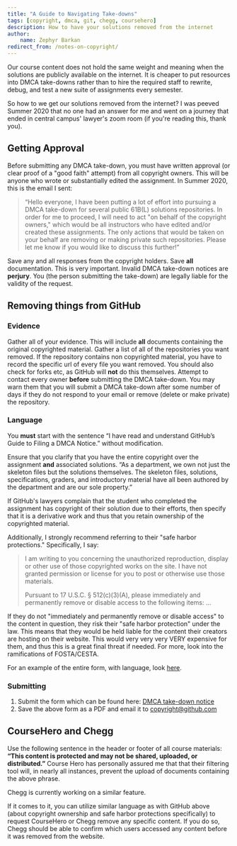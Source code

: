 ```yaml
---
title: "A Guide to Navigating Take-downs"
tags: [copyright, dmca, git, chegg, coursehero]
description: How to have your solutions removed from the internet
author:
    name: Zephyr Barkan
redirect_from: /notes-on-copyright/
---
```


Our course content does not hold the same weight and meaning when the solutions are publicly available on the internet. It is cheaper to put resources into DMCA take-downs rather than to hire the required staff to rewrite, debug, and test a new suite of assignments every semester.

So how to we get our solutions removed from the internet? I was peeved Summer 2020 that no one had an answer for me and went on a journey that ended in central campus' lawyer's zoom room (if you're reading this, thank you).

## Getting Approval

Before submitting any DMCA take-down, you must have written approval (or clear proof of a "good faith" attempt) from all copyright owners. This will be anyone who wrote or substantially edited the assignment. In Summer 2020, this is the email I sent:

> “Hello everyone,
> I have been putting a lot of effort into pursuing a DMCA take-down for several public 61B(L) solutions repositories. In order for me to proceed, I will need to act "on behalf of the copyright owners," which would be all instructors who have edited and/or created these assignments. The only actions that would be taken on your behalf are removing or making private such repositories.
> Please let me know if you would like to discuss this further!”

Save any and all responses from the copyright holders. Save **all** documentation. This is very important. Invalid DMCA take-down notices are **perjury**. You (the person submitting the take-down) are legally liable for the validity of the request.

## Removing things from GitHub

### Evidence

Gather all of your evidence. This will include **all** documents containing the original copyrighted material.
Gather a list of all of the repositories you want removed. If the repository contains non copyrighted material, you have to record the specific url of every file you want removed. You should also check for forks etc, as GitHub will **not** do this themselves. 
Attempt to contact every owner **before** submitting the DMCA take-down. You may warn them that you will submit a DMCA take-down after some number of days if they do not respond to your email or remove (delete or make private) the repository.

### Language

You **must** start with the sentence “I have read and understand GitHub’s Guide to Filing a DMCA Notice.” without modification. 

Ensure that you clarify that you have the entire copyright over the assignment **and** associated solutions. “As a department, we own not just the skeleton files but the solutions themselves. The
skeleton files, solutions, specifications, graders, and introductory material have all been
authored by the department and are our sole property.”

If GitHub's lawyers complain that the student who completed the assignment has copyright of their solution due to their efforts, then specify that it is a derivative work and thus that you retain ownership of the copyrighted material.

Additionally, I strongly recommend referring to their "safe harbor protections." Specifically, I say:

> I am writing to you concerning the unauthorized reproduction, display or other use of
> those copyrighted works on the site.  I have not granted permission or license for you to
> post or otherwise use those materials.
> 
> Pursuant to 17 U.S.C. § 512(c)(3)(A), please immediately and permanently remove or
> disable access to the following items: ...

If they do not "immediately and permanently remove or disable access" to the content in question, they risk their "safe harbor protection" under the law. This means that they would be held liable for the content their creators are hosting on their website. This would very very very VERY expensive for them, and thus this is a great final threat if needed. For more, look into the ramifications of FOSTA/CESTA.

For an example of the entire form, with language, look [here](https://drive.google.com/file/d/1EpMV8I4x3OMg0yxRKaWGuAAuTd18UbNN/view?usp=sharing).

### Submitting

1. Submit the form which can be found here: [DMCA take-down notice](https://support.github.com/contact/dmca-takedown)
2. Save the above form as a PDF and email it to copyright@github.com

## CourseHero and Chegg

Use the following sentence in the header or footer of all course materials: **“This content is protected and may not be shared, uploaded, or distributed.”**  Course Hero has personally assured me that that their filtering tool will, in nearly all instances, prevent the upload of documents containing the above phrase.

Chegg is currently working on a similar feature.

If it comes to it, you can utilize similar language as with GitHub above (about copyright ownership and safe harbor protections specifically) to request CourseHero or Chegg remove any specific content. If you do so, Chegg should be able to confirm which users accessed any content before it was removed from the website.